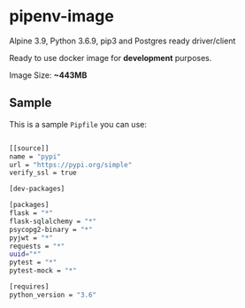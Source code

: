 # pipenv-image

Alpine 3.9, Python 3.6.9, pip3 and Postgres ready driver/client

Ready to use docker image for **development** purposes.

Image Size: **~443MB**

## Sample

This is a sample `Pipfile` you can use:

```bash

[[source]]
name = "pypi"
url = "https://pypi.org/simple"
verify_ssl = true

[dev-packages]

[packages]
flask = "*"
flask-sqlalchemy = "*"
psycopg2-binary = "*"
pyjwt = "*"
requests = "*"
uuid="*"
pytest = "*"
pytest-mock = "*"

[requires]
python_version = "3.6"


```
